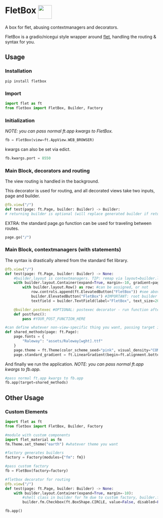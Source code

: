 # FletBox <img src=https://openclipart.org/download/183014 height=45 align=top>
A box for flet, abusing contextmanagers and decorators.

FletBox is a gradio/nicegui style wrapper around [flet](https://flet.dev/), handling the routing & syntax for you.

## Usage

### Installation
```
pip install fletbox
```

### Import
```python
import flet as ft
from fletbox import FletBox, Builder, Factory
```

### Initialization
*NOTE: you can pass normal ft.app kwargs to FletBox.*
```python
fb = FletBox(view=ft.AppView.WEB_BROWSER)
```
kwargs can also be set via edict.
```python
fb.kwargs.port = 8550
```

### Main Block, decorators and routing
The view routing is handled in the background.

This decorator is used for routing, and all decorated views take two inputs, page and builder.
```python
@fb.view("/")
def test(page: ft.Page, builder: Builder) -> Builder:
# returning builder is optional (will replace generated builder if returned).
```

EXTRA: the standard page.go function can be used for traveling between routes.
```python
page.go("/")
```

### Main Block, contextmanagers (with statements)
The syntax is drastically altered from the standard flet library.

```python
@fb.view("/")
def test(page: ft.Page, builder: Builder) -> None:
    #builder.layout is contextmanagers. TIP: remap via layout=builder.layout
    with builder.layout.Container(expand=True, margin=-10, gradient=page.standard_gradient): #can used stored attributes using "page" as a shared storage
        with builder.layout.Row() as row: #can be assigned, or not
            row.controls.append(ft.ElevatedButton("FletBox")) #see above
            builder.ElevatedButton("FletBox") #IMPORTANT: root builder attrs are used for creating deepest control (not layout)
            textfield = builder.TextField(label="FletBox", text_size=20) #can be assigned, or not - for modification/reads

    @builder.postexec #OPTIONAL: postexec decorator - run function after view load
    def postfunc():
        pass #YOUR_POST_FUNCTION_HERE

#can define whatever non-view-specific thing you want, passing target is optional
def shared_methods(page: ft.Page):
    page.fonts = {
        "Raleway": "assets/Raleway[wght].ttf"
    }
    page.theme = ft.Theme(color_scheme_seed="pink", visual_density="COMFORTABLE", font_family="Raleway")
    page.standard_gradient = ft.LinearGradient(begin=ft.alignment.bottom_left, end=ft.alignment.top_right, colors=["#F7C35A", "#FBAFAB"])
```

And finally we run the application.
*NOTE: you can pass normal ft.app kwargs to fb.app.*
```python
#pass normal ft.app kwargs to fb.app
fb.app(target=shared_methods)
```

## Other Usage
### Custom Elements
```python
import flet as ft
from fletbox import FletBox, Builder, Factory

#module with custom components
import flet_material as fm
fm.Theme.set_theme("earth") #whatever theme you want

#factory generates builders
factory = Factory(modules={"fm": fm})

#pass custom factory
fb = FletBox(factory=factory)

#fletbox decorator for routing
@fb.view("/")
def test(page: ft.Page, builder: Builder) -> None:
    with builder.layout.Container(expand=True, margin=-10):
        #shell class in builder for fm due to custom factory, builder.fm.layout also exists
        builder.fm.Checkbox(ft.BoxShape.CIRCLE, value=False, disabled=False)

fb.app()
```
